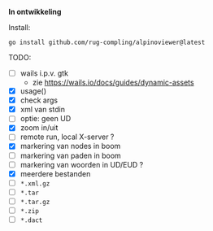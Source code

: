 **In ontwikkeling**

Install:

    go install github.com/rug-compling/alpinoviewer@latest


TODO:

 * [ ] wails i.p.v. gtk
     * zie https://wails.io/docs/guides/dynamic-assets
 * [x] usage()
 * [x] check args
 * [x] xml van stdin
 * [ ] optie: geen UD
 * [x] zoom in/uit
 * [ ] remote run, local X-server ?
 * [x] markering van nodes in boom
 * [ ] markering van paden in boom
 * [ ] markering van woorden in UD/EUD ?
 * [x] meerdere bestanden
 * [ ] `*.xml.gz`
 * [ ] `*.tar`
 * [ ] `*.tar.gz`
 * [ ] `*.zip`
 * [ ] `*.dact`
